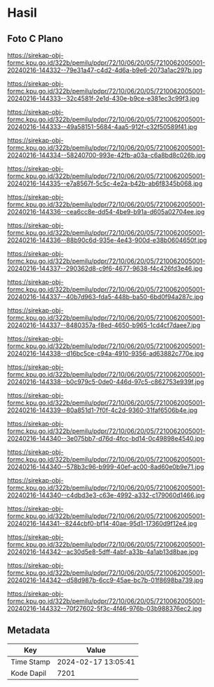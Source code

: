 # Hasil

## Foto C Plano

https://sirekap-obj-formc.kpu.go.id/322b/pemilu/pdpr/72/10/06/20/05/7210062005001-20240216-144332--79e31a47-c4d2-4d6a-b9e6-2073a1ac297b.jpg

https://sirekap-obj-formc.kpu.go.id/322b/pemilu/pdpr/72/10/06/20/05/7210062005001-20240216-144333--32c4581f-2e1d-430e-b9ce-e381ec3c99f3.jpg

https://sirekap-obj-formc.kpu.go.id/322b/pemilu/pdpr/72/10/06/20/05/7210062005001-20240216-144333--49a58151-5684-4aa5-912f-c32f50589f41.jpg

https://sirekap-obj-formc.kpu.go.id/322b/pemilu/pdpr/72/10/06/20/05/7210062005001-20240216-144334--58240700-993e-42fb-a03a-c6a8bd8c026b.jpg

https://sirekap-obj-formc.kpu.go.id/322b/pemilu/pdpr/72/10/06/20/05/7210062005001-20240216-144335--e7a8567f-5c5c-4e2a-b42b-ab6f8345b068.jpg

https://sirekap-obj-formc.kpu.go.id/322b/pemilu/pdpr/72/10/06/20/05/7210062005001-20240216-144336--cea6cc8e-dd54-4be9-b91a-d605a02704ee.jpg

https://sirekap-obj-formc.kpu.go.id/322b/pemilu/pdpr/72/10/06/20/05/7210062005001-20240216-144336--88b90c6d-935e-4e43-900d-e38b0604650f.jpg

https://sirekap-obj-formc.kpu.go.id/322b/pemilu/pdpr/72/10/06/20/05/7210062005001-20240216-144337--290362d8-c9f6-4677-9638-f4c426fd3e46.jpg

https://sirekap-obj-formc.kpu.go.id/322b/pemilu/pdpr/72/10/06/20/05/7210062005001-20240216-144337--40b7d963-fda5-448b-ba50-6bd0f94a287c.jpg

https://sirekap-obj-formc.kpu.go.id/322b/pemilu/pdpr/72/10/06/20/05/7210062005001-20240216-144337--8480357a-f8ed-4650-b965-1cd4cf7daee7.jpg

https://sirekap-obj-formc.kpu.go.id/322b/pemilu/pdpr/72/10/06/20/05/7210062005001-20240216-144338--d16bc5ce-c94a-4910-9356-ad63882c770e.jpg

https://sirekap-obj-formc.kpu.go.id/322b/pemilu/pdpr/72/10/06/20/05/7210062005001-20240216-144338--b0c979c5-0de0-446d-97c5-c862753e939f.jpg

https://sirekap-obj-formc.kpu.go.id/322b/pemilu/pdpr/72/10/06/20/05/7210062005001-20240216-144339--80a851d1-7f0f-4c2d-9360-31faf6506b4e.jpg

https://sirekap-obj-formc.kpu.go.id/322b/pemilu/pdpr/72/10/06/20/05/7210062005001-20240216-144340--3e075bb7-d76d-4fcc-bd14-0c49898e4540.jpg

https://sirekap-obj-formc.kpu.go.id/322b/pemilu/pdpr/72/10/06/20/05/7210062005001-20240216-144340--578b3c96-b999-40ef-ac00-8ad60e0b9e71.jpg

https://sirekap-obj-formc.kpu.go.id/322b/pemilu/pdpr/72/10/06/20/05/7210062005001-20240216-144340--c4dbd3e3-c63e-4992-a332-c179060d1466.jpg

https://sirekap-obj-formc.kpu.go.id/322b/pemilu/pdpr/72/10/06/20/05/7210062005001-20240216-144341--8244cbf0-bf14-40ae-95d1-17360d9f12e4.jpg

https://sirekap-obj-formc.kpu.go.id/322b/pemilu/pdpr/72/10/06/20/05/7210062005001-20240216-144342--ac30d5e8-5dff-4abf-a33b-4a1ab13d8bae.jpg

https://sirekap-obj-formc.kpu.go.id/322b/pemilu/pdpr/72/10/06/20/05/7210062005001-20240216-144342--d58d987b-6cc9-45ae-bc7b-01f8698ba739.jpg

https://sirekap-obj-formc.kpu.go.id/322b/pemilu/pdpr/72/10/06/20/05/7210062005001-20240216-144332--70f27602-5f3c-4f46-976b-03b988376ec2.jpg


## Metadata

| Key        | Value               |
| ---------- | ------------------- |
| Time Stamp | 2024-02-17 13:05:41 |
| Kode Dapil | 7201                |



